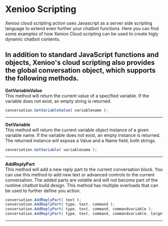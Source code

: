 # Xenioo Scripting
Xenioo cloud scripting action uses Javascript as a server side scripting language to extend even further your chatbot functions. 
Here you can find some examples of how Xenioo Cloud scripting can be used to create higly dynamic chatbot contents.

In addition to standard JavaScript functions and objects, Xenioo's cloud scripting also provides the global conversation object, which supports the following methods.  
---
**GetVariableValue**  
This method will return the current value of a specified variable. If the variable does not exist, an empty string is returned.
```javascript
conversation.GetVariableValue( variablename );
```  
---
**GetVariable**  
This method will return the current variable object instance of a given variable name. If the variable does not exist, an empty instance is returned. The returned instance will expose a Value and a Name field, both strings.
```javascript
conversation.GetVariable( variablename );
```  
---
**AddReplyPart**  
This method will add a new reply part to the current conversation block. You can use this method to add new text or advanced controls to the current conversation. The added parts are volatile and will not become part of the runtime chatbot build design.
This method has multiple overloads that can be used to further define you action.

```javascript
conversation.AddReplyPart( text );
conversation.AddReplyPart( type, text, command );
conversation.AddReplyPart( type, text, command, commandvariable );
conversation.AddReplyPart( type, text, command, commandvariable, targetbehaviour, targetinteraction );
```
---
